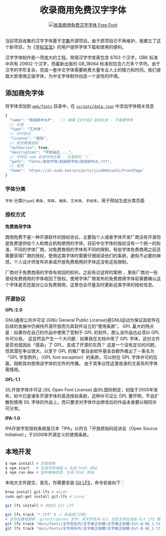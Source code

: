 <div align="center">
	<br />
	<br />
  <h1>收录商用免费汉字字体</h1>
  <a href="https://wangchujiang.com/free-font/">
	  <img src="https://github.com/user-attachments/assets/e050dbf1-464c-44ac-89a8-eaf21490200c" alt="收录商用免费汉字字体 Free Font">
  </a>
	<br />
	<br />
</div>

当前项目收集的汉字字体基于[字集](https://github.com/wordshub/free-font)开源项目。由于原项目已不再维护，我建立了这个新项目，为《[字帖宝宝](https://github.com/jaywcjlove/copybook-generator)》的用户提供字体下载和使用的便利。

汉字字体制作是一项庞大的工程。常用汉字字库表包含 6763 个汉字，GBK 标准中共有 20902 个汉字，而最新出版的 GB_18064 标准则包含六万多个字符。由于汉字的字形复杂，完成一套中文字体需要耗费大量专业人士的精力和时间。我们提倡大家使用正版字体，为中文字体制作创造一个良性的环境。

## 添加商免字体

将字体添加到 [`web/fonts`](./web/fonts/) 目录中，在 [`scripts/data.json`](./scripts/data.json) 中添加字体相关信息

```js
{
  "name": "和田研中丸P",   // 根据【文件名】自动生成 - 不需要修改
  // 分类
  "type": "艺术体",
  // 许可协议
  "license": "商免",
  // 是否需要授权
  "authorize": true,
  "description": "字体描述....",
  // 字体在 web 目录中的位置 - 注意斜杠 `/`
  "path": "fonts/其他字体/和田研字体/和田研中丸.ttf",
  // 官网
  "home": 'https://zh.osdn.net/projects/jis2004/wiki/FrontPage'
}
```

### 字体分类

`字体` 分类(`type`) `黑体`、`宋体`、`楷体`、`艺术体`、`手绘体`，用于网站生成分类页面

### 授权方式

**免费商用字体**

商用免费不是一种开源软件的授权协议，主要指个人或者字体开发厂商没有开源但是免费提供给个人和商业机构使用的字体。目前中文字体的版权没有一个统一的标准，不同的字体厂商，对免费商用的字体有不同的限制，有些字体免费商用之前还需要获得厂商的授权，使用这类字体时需要仔细阅读他们的条款，避免不必要的麻烦。个人设计师发布并承诺开放免费商用的字体这没有这些限制。

厂商对于免费商用的字体有收回的权利，之前有过这样的案例 ，某些厂商对一些曾经免费商用的字体收回了授权。使用字体厂商发布的免费商用字体前需要确认这个字体是否还面对公众免费商用，这里也会尽量及时更新这类字体的授权信息。

### 开源协议

**GPL-2.0**

GNU通用公共许可证 (GNU General Public License)是GNU运动为保证其软件在后续的发展中仍保持开源开放而为其软件设立的“使用条款”。 GPL 最大的特点是：如果你在自己的作品中使用了受制于 GPL 的软件，那么该作品也必须以 GPL 许可分发。 这显然会产生一个大问题：如果我在文档中用了 GPL 字体，这份文件是否也就因此「感染」了 GPL、变成了开源的东西？ 这是一个没有定论的问题，但其潜在争议很大，以至于 GPL 的推广者自由软件基金会额外推出了一条名为「GPL 字型例外」（GPL font exception）的条款，可以附在 GPL 字体许可的后面，阻断其向使用该字体的文件的传播。 由于其争议性这里收录的文泉系列字体需慎用。

**OFL-1.1**

SIL开放字体许可证 (SIL Open Font License) 由SIL国际制定，初版于2005年发布，如今已是诸多开源字体的首选授权条款，这种许可证比 GPL 要开明，不会扩散到使用 SIL 字体的作品上，而只要求对字体作出修改后的作品本身要以相同许可分发。

**IPA-1.0**

IPA开放字型授权条款是日本「IPA」以符合「开放原始码促进会（Open Source Initiative）」于2009年开源定义的使用条款。

## 本地开发

```sh
$ npm install # 安装依赖
$ npm start   # 生成字体海报 & 生成 html 网站
$ npm run dev # 监听模板改变，生成 html 网站
```

本地大文件提交，首先，你需要安装 [Git LFS](https://git-lfs.com/)，命令安装如下：

```sh
brew install git-lfs # macOS
sudo apt-get install git-lfs # Linux

git lfs install # 初始化 Git LFS

git lfs track "*.ttf" # ⚠️ 会造成[付费]
# 这将创建或更新 .gitattributes 文件，该文件告诉 Git 这些文件应该由 Git LFS 管理
git lfs track "docs/fonts/全字库系列/全字庫正宋體/全字庫正宋體-Ext-B-98_1.ttf"
git lfs track "docs/fonts/全字库系列/全字庫正楷體/全字庫正楷體-Ext-B-98_1.ttf"
```